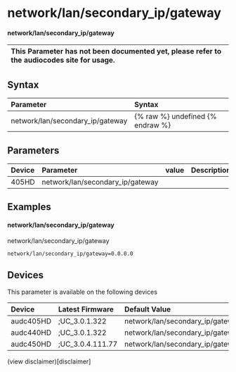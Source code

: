 ﻿---
description: network/lan/secondary_ip/gateway
search: false
---

# network/lan/secondary_ip/gateway

#### network/lan/secondary_ip/gateway


| This Parameter has not been documented yet, please refer to the audiocodes site for usage.  |
| :--- |

## Syntax
| Parameter | Syntax |
| :--- | :--- |
|network/lan/secondary_ip/gateway | {% raw %} undefined {% endraw %} |

## Parameters
|Device|Parameter|value|Description|
|:---|:---|:---|:---|
| 405HD | network/lan/secondary_ip/gateway |  |  |

## Examples
#### network/lan/secondary_ip/gateway

network/lan/secondary_ip/gateway

```
network/lan/secondary_ip/gateway=0.0.0.0
```

## Devices
This parameter is available on the following devices

| Device | Latest Firmware | Default Value |
|:---|:---|:---|
| audc405HD | ;UC_3.0.1.322 | network/lan/secondary_ip/gateway=0.0.0.0 
| audc440HD | ;UC_3.0.1.322 | network/lan/secondary_ip/gateway=0.0.0.0 
| audc450HD | ;UC_3.0.4.111.77 | network/lan/secondary_ip/gateway=0.0.0.0 

(view disclaimer)[disclaimer]
